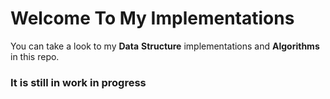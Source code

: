 # Welcome To My Implementations

You can take a look to my **Data** **Structure** implementations and **Algorithms** in this repo.



### It is still in work in progress
